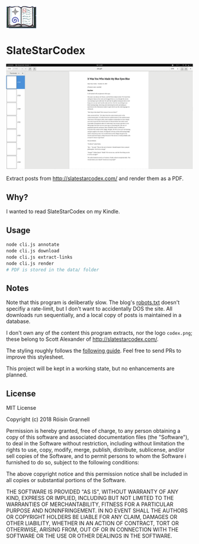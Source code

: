 
![SSC Logo](readme/codex.png "SSC Logo")
# SlateStarCodex

![Example PDF](readme/example.png "Example PDF")

Extract posts from http://slatestarcodex.com/ and render them as a PDF.

## Why?

I wanted to read SlateStarCodex on my Kindle.

## Usage

```bash
node cli.js annotate
node cli.js download
node cli.js extract-links
node cli.js render
# PDF is stored in the data/ folder
```
## Notes

Note that this program is deliberatly slow. The blog's [robots.txt](http://slatestarcodex.com/robots.txt) doesn't specifiy a rate-limit, but I  don't want to accidentally DOS the site. All downloads run sequentially, and a local copy of posts is maintained in a database.

I don't own any of the content this program extracts, nor the logo `codex.png`; these belong to Scott Alexander of http://slatestarcodex.com/.

The styling roughly follows the [following guide](https://ux.stackexchange.com/a/3623). Feel free to send PRs to improve this stylesheet.

This project will be kept in a working state, but no enhancements are planned.

## License

MIT License

Copyright (c) 2018 Róisín Grannell

Permission is hereby granted, free of charge, to any person obtaining a copy
of this software and associated documentation files (the "Software"), to deal
in the Software without restriction, including without limitation the rights
to use, copy, modify, merge, publish, distribute, sublicense, and/or sell
copies of the Software, and to permit persons to whom the Software i
furnished to do so, subject to the following conditions:

The above copyright notice and this permission notice shall be included in all
copies or substantial portions of the Software.

THE SOFTWARE IS PROVIDED "AS IS", WITHOUT WARRANTY OF ANY KIND, EXPRESS OR
IMPLIED, INCLUDING BUT NOT LIMITED TO THE WARRANTIES OF MERCHANTABILITY,
FITNESS FOR A PARTICULAR PURPOSE AND NONINFRINGEMENT. IN NO EVENT SHALL THE
AUTHORS OR COPYRIGHT HOLDERS BE LIABLE FOR ANY CLAIM, DAMAGES OR OTHER
LIABILITY, WHETHER IN AN ACTION OF CONTRACT, TORT OR OTHERWISE, ARISING FROM,
OUT OF OR IN CONNECTION WITH THE SOFTWARE OR THE USE OR OTHER DEALINGS IN THE
SOFTWARE.
